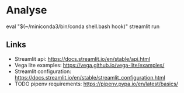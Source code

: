 # Analyse
eval "$(~/miniconda3/bin/conda shell.bash hook)"
streamlit run

## Links
* Streamlit api: https://docs.streamlit.io/en/stable/api.html
* Vega lite examples: https://vega.github.io/vega-lite/examples/
* Streamlit configuration: https://docs.streamlit.io/en/stable/streamlit_configuration.html
* TODO pipenv requirements: https://pipenv.pypa.io/en/latest/basics/